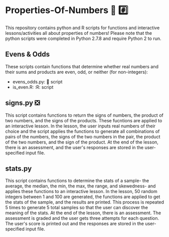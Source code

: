 # Properties-Of-Numbers :1234: :hash:

This repository contains python and R scripts for functions and interactive lessons/activities all about properties of numbers! Please note that the python scripts were completed in Python 2.7.8 and require Python 2 to run.

 ## Evens & Odds
 
These scripts contain functions that determine whether real numbers and their sums and products are even, odd, or neither (for non-integers):
+ evens_odds.py: :snake: script
+ is_even.R: :R: script

## signs.py :negative_squared_cross_mark: 
 
This script contains functions to return the signs of numbers, the product of two numbers, and the signs of the products. These fucntions are applied to an interactive lesson. In the lesson, the user inputs real numbers of their choice and the script applies the functions to generate all combinations of pairs of the numbers, the signs of the two numbers in the pair, the product of the two numbers, and the sign of the product. At the end of the lesson, there is an assessment, and the user's responses are stored in the user-specified input file. 
 
 ## stats.py

This script contains functions to determine the stats of a sample- the average, the median, the min, the max, the range, and skewedness- and applies these functions to an interactive lesson. In the lesson, 50 random integers between 1 and 100 are generated, the functions are applied to get the stats of the sample, and the results are printed. This process is repeated 5 times to generate 5 total samples so that the user can discover the meaning of the stats. At the end of the lesson, there is an assessment. The assessment is graded and the user gets three attempts for each question. The user's score is printed out and the responses are stored in the user-specified input file. 
